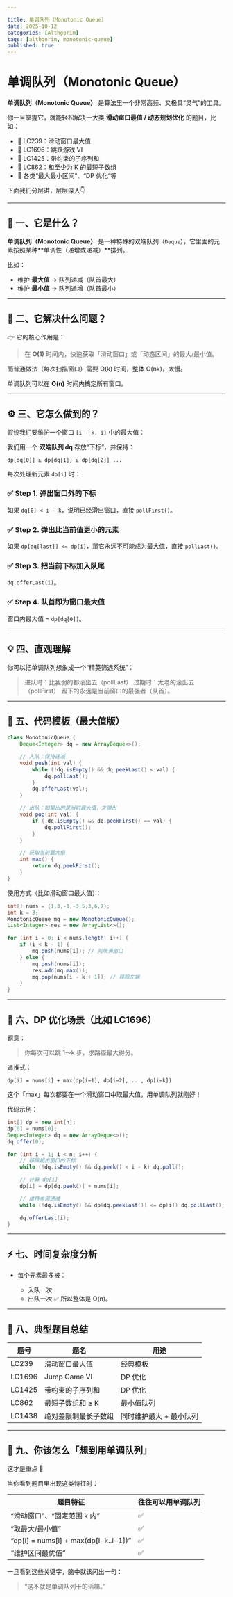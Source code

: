 ```yaml
---

title: 单调队列（Monotonic Queue）
date: 2025-10-12
categories: [Althgorim]
tags: [althgorim, monotonic-queue]
published: true
---
```


# 单调队列（Monotonic Queue）

**单调队列（Monotonic Queue）** 是算法里一个非常高频、又极具“灵气”的工具。

你一旦掌握它，就能轻松解决一大类 **滑动窗口最值 / 动态规划优化** 的题目，比如：

* 🔹 LC239：滑动窗口最大值
* 🔹 LC1696：跳跃游戏 VI
* 🔹 LC1425：带约束的子序列和
* 🔹 LC862：和至少为 K 的最短子数组
* 🔹 各类“最大最小区间”、“DP 优化”等

下面我们分层讲，层层深入👇

---

## 🧩 一、它是什么？

**单调队列（Monotonic Queue）** 是一种特殊的双端队列（`Deque`），它里面的元素按照某种**单调性（递增或递减）**排列。

比如：

* 维护 **最大值** → 队列递减（队首最大）
* 维护 **最小值** → 队列递增（队首最小）

---

## 🧠 二、它解决什么问题？

👉 它的核心作用是：

> 在 **O(1)** 时间内，快速获取「滑动窗口」或「动态区间」的最大/最小值。

而普通做法（每次扫描窗口）需要 O(k) 时间，整体 O(nk)，太慢。

单调队列可以在 **O(n)** 时间内搞定所有窗口。

---

## ⚙️ 三、它怎么做到的？

假设我们要维护一个窗口 `[i - k, i]` 中的最大值：

我们用一个 **双端队列 dq** 存放“下标”，并保持：

```
dp[dq[0]] ≥ dp[dq[1]] ≥ dp[dq[2]] ...
```

每次处理新元素 `dp[i]` 时：

### ✅ Step 1. 弹出窗口外的下标

如果 `dq[0] < i - k`，说明已经滑出窗口，直接 `pollFirst()`。

### ✅ Step 2. 弹出比当前值更小的元素

如果 `dp[dq[last]] <= dp[i]`，那它永远不可能成为最大值，直接 `pollLast()`。

### ✅ Step 3. 把当前下标加入队尾

`dq.offerLast(i)`。

### ✅ Step 4. 队首即为窗口最大值

窗口内最大值 = `dp[dq[0]]`。

---

## 💡 四、直观理解

你可以把单调队列想象成一个“精英筛选系统”：

> 进队时：比我弱的都滚出去（pollLast）
> 过期时：太老的滚出去（pollFirst）
> 留下的永远是当前窗口的最强者（队首）。

---

## 🧩 五、代码模板（最大值版）

```java
class MonotonicQueue {
    Deque<Integer> dq = new ArrayDeque<>();

    // 入队：保持递减
    void push(int val) {
        while (!dq.isEmpty() && dq.peekLast() < val) {
            dq.pollLast();
        }
        dq.offerLast(val);
    }

    // 出队：如果出的是当前最大值，才弹出
    void pop(int val) {
        if (!dq.isEmpty() && dq.peekFirst() == val) {
            dq.pollFirst();
        }
    }

    // 获取当前最大值
    int max() {
        return dq.peekFirst();
    }
}
```

使用方式（比如滑动窗口最大值）：

```java
int[] nums = {1,3,-1,-3,5,3,6,7};
int k = 3;
MonotonicQueue mq = new MonotonicQueue();
List<Integer> res = new ArrayList<>();

for (int i = 0; i < nums.length; i++) {
    if (i < k - 1) {
        mq.push(nums[i]); // 先填满窗口
    } else {
        mq.push(nums[i]);
        res.add(mq.max());
        mq.pop(nums[i - k + 1]); // 移除左端
    }
}
```

---

## 🧩 六、DP 优化场景（比如 LC1696）

题意：

> 你每次可以跳 1～k 步，求路径最大得分。

递推式：

```
dp[i] = nums[i] + max(dp[i−1], dp[i−2], ..., dp[i−k])
```

这个「max」每次都要在一个滑动窗口中取最大值，用单调队列就刚好！

代码示例：

```java
int[] dp = new int[n];
dp[0] = nums[0];
Deque<Integer> dq = new ArrayDeque<>();
dq.offer(0);

for (int i = 1; i < n; i++) {
    // 移除超出窗口的下标
    while (!dq.isEmpty() && dq.peek() < i - k) dq.poll();

    // 计算 dp[i]
    dp[i] = dp[dq.peek()] + nums[i];

    // 维持单调递减
    while (!dq.isEmpty() && dp[dq.peekLast()] <= dp[i]) dq.pollLast();

    dq.offerLast(i);
}
```

---

## ⚡ 七、时间复杂度分析

* 每个元素最多被：

  * 入队一次
  * 出队一次
    ✅ 所以整体是 O(n)。

---

## 🎯 八、典型题目总结

| 题号     | 题名           | 用途            |
| ------ | ------------ | ------------- |
| LC239  | 滑动窗口最大值      | 经典模板          |
| LC1696 | Jump Game VI | DP 优化         |
| LC1425 | 带约束的子序列和     | DP 优化         |
| LC862  | 最短子数组和 ≥ K   | 最小值队列         |
| LC1438 | 绝对差限制最长子数组   | 同时维护最大 + 最小队列 |

---

## 🧭 九、你该怎么「想到用单调队列」

这才是重点 🎯

当你看到题目里出现这类特征时：

| 题目特征                                  | 往往可以用单调队列 |
| ------------------------------------- | --------- |
| “滑动窗口”、“固定范围 k 内”                     | ✅         |
| “取最大/最小值”                             | ✅         |
| “dp[i] = nums[i] + max(dp[i−k..i−1])” | ✅         |
| “维护区间最优值”                             | ✅         |

一旦看到这些关键字，脑中就该闪出一句：

> “这不就是单调队列干的活嘛。”